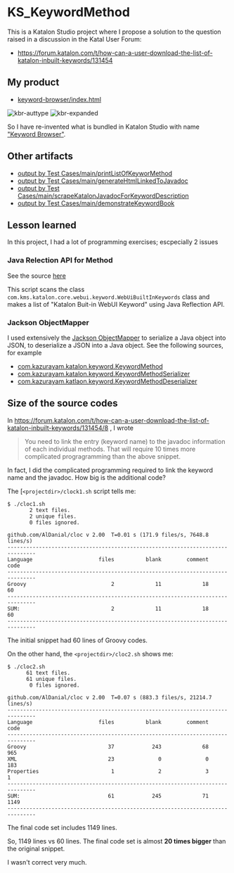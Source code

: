 # KS_KeywordMethod

This is a Katalon Studio project where I propose a solution to the question raised in a discussion in the Katal User Forum:

- https://forum.katalon.com/t/how-can-a-user-download-the-list-of-katalon-inbuilt-keywords/131454

## My product

- [keyword-browser/index.html](http://kazurayam.github.io/KS_KeywordMethod/keyword-browser/index.html)

![kbr-auttype](http://kazurayam.github.io/KS_KeywordMethod/images/kbr-auttype.png)
![kbr-expanded](http://kazurayam.github.io/KS_KeywordMethod/images/kbr-expanded.png)

So I have re-invented what is bundled in Katalon Studio with name ["Keyword Browser"](https://europe1.discourse-cdn.com/katalon/original/3X/f/a/fa3e83085a8cddad6855a7b0239ea01f6dd7001e.png).

## Other artifacts

- [output by Test Cases/main/printListOfKeyworMethod](http://kazurayam.github.io/KS_KeywordMethod/keywordList.txt)
- [output by Test Cases/main/generateHtmlLinkedToJavadoc](http://kazurayam.github.io/KS_KeywordMethod/keywords-linked-to-javadoc.html)
- [output by Test Cases/main/scrapeKatalonJavadocForKeywordDescription](http://kazurayam.github.io/KS_KeywordMethod/javadoc.json)
- [output by Test Cases/main/demonstrateKeywordBook](http://kazurayam.github.io/KS_KeywordMethod/keywordbook-with-javadoc.json)


## Lesson learned

In this project, I had a lot of programming exercises; escpecially 2 issues

### Java Relection API for Method

See the source [here](https://github.com/kazurayam/KS_KeywordMethod/blob/master/Scripts/main/printListOfKeywordMethod/Script1716811853682.groovy)

This script scans the class `com.kms.katalon.core.webui.keyword.WebUiBuiltInKeywords` class and makes a list of "Katalon Buit-in WebUI Keyword" using Java Reflection API.

### Jackson ObjectMapper

I used extensively the [Jackson ObjectMapper](https://www.baeldung.com/jackson-object-mapper-tutorial) to serialize a Java object into JSON, to deserialize a JSON into a Java object. See the following sources, for example

- [com.kazurayam.katalon.keyword.KeywordMethod](https://github.com/kazurayam/KS_KeywordMethod/blob/master/Keywords/com/kazurayam/katalon/keyword/KeywordMethod.groovy)
- [com.kazurayam.katalon.keyword.KeywordMethodSerializer](https://github.com/kazurayam/KS_KeywordMethod/blob/master/Keywords/com/kazurayam/katalon/keyword/KeywordMethodSerializer.groovy)
- [com.kazurayam.katlaon.keyword.KeywordMethodDeserializer](https://github.com/kazurayam/KS_KeywordMethod/blob/master/Keywords/com/kazurayam/katalon/keyword/KeywordMethodDeserializer.groovy)

## Size of the source codes

In https://forum.katalon.com/t/how-can-a-user-download-the-list-of-katalon-inbuilt-keywords/131454/8 , I wrote

>You need to link the entry (keyword name) to the javadoc information of each individual methods. That will require 10 times more complicated progragramming than the above snippet.

In fact, I did the complicated programming required to link the keyword name and the javadoc. How big is the additional code?

The [`<projectdir>/clock1.sh` script tells me:

```
$ ./cloc1.sh
       2 text files.
       2 unique files.
       0 files ignored.

github.com/AlDanial/cloc v 2.00  T=0.01 s (171.9 files/s, 7648.8 lines/s)
-------------------------------------------------------------------------------
Language                     files          blank        comment           code
-------------------------------------------------------------------------------
Groovy                           2             11             18             60
-------------------------------------------------------------------------------
SUM:                             2             11             18             60
-------------------------------------------------------------------------------
```

The initial snippet had 60 lines of Groovy codes.

On the other hand, the `<projectdir>/cloc2.sh` shows me:

```
$ ./cloc2.sh
      61 text files.
      61 unique files.
       0 files ignored.

github.com/AlDanial/cloc v 2.00  T=0.07 s (883.3 files/s, 21214.7 lines/s)
-------------------------------------------------------------------------------
Language                     files          blank        comment           code
-------------------------------------------------------------------------------
Groovy                          37            243             68            965
XML                             23              0              0            183
Properties                       1              2              3              1
-------------------------------------------------------------------------------
SUM:                            61            245             71           1149
-------------------------------------------------------------------------------
```

The final code set includes 1149 lines.

So, 1149 lines vs 60 lines. The final code set is almost **20 times bigger** than the original snippet.

I wasn't correct very much.


